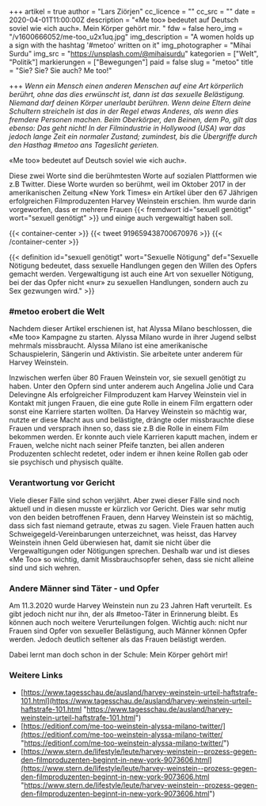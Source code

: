 +++
artikel = true
author = "Lars Ziörjen"
cc_licence = ""
cc_src = ""
date = 2020-04-01T11:00:00Z
description = "«Me too» bedeutet auf Deutsch soviel wie «ich auch». Mein Körper gehört mir. "
fdw = false
hero_img = "/v1600666052/me-too_u2x1uq.jpg"
img_description = "A women holds up a sign with the hashtag '#metoo' written on it"
img_photographer = "Mihai Surdu"
img_src = "https://unsplash.com/@mihaisurdu"
kategorien = ["Welt", "Politik"]
markierungen = ["Bewegungen"]
paid = false
slug = "metoo"
title = "Sie? Sie? Sie auch? Me too!"

+++
_Wenn ein Mensch einen anderen Menschen auf eine Art körperlich berührt, ohne das dies erwünscht ist, dann ist das sexuelle Belästigung. Niemand darf deinen Körper unerlaubt berühren. Wenn deine Eltern deine Schultern streicheln ist das in der Regel etwas Anderes, als wenn dies fremdere Personen machen. Beim Oberkörper, den Beinen, dem Po, gilt das ebenso: Das geht nicht! In der Filmindustrie in Hollywood (USA) war das jedoch lange Zeit ein normaler Zustand; zumindest, bis die Übergriffe durch den Hasthag #metoo ans Tageslicht gerieten._

«Me too» bedeutet auf Deutsch soviel wie «ich auch».

Diese zwei Worte sind die berühmtesten Worte auf sozialen Plattformen wie z.B Twitter. Diese Worte wurden so berühmt, weil im Oktober 2017 in der amerikanischen Zeitung «New York Times» ein Artikel über den 67 Jährigen erfolgreichen Filmproduzenten Harvey Weinstein erschien. Ihm wurde darin vorgeworfen, dass er mehrere Frauen {{< fremdwort id="sexuell genötigt" wort="sexuell genötigt" >}} und einige auch vergewaltigt haben soll.

{{< container-center >}}
{{< tweet 919659438700670976 >}}
{{< /container-center >}}

{{< definition id="sexuell genötigt" wort="Sexuelle Nötigung" def="Sexuelle Nötigung bedeutet, dass sexuelle Handlungen gegen den Willen des Opfers gemacht werden. Vergewaltigung ist auch eine Art von sexueller Nötigung, bei der das Opfer nicht «nur» zu sexuellen Handlungen, sondern auch zu Sex gezwungen wird." >}}

### #metoo erobert die Welt

Nachdem dieser Artikel erschienen ist, hat Alyssa Milano beschlossen, die «Me too» Kampagne zu starten. Alyssa Milano wurde in ihrer Jugend selbst mehrmals missbraucht. Alyssa Milano ist eine amerikanische Schauspielerin, Sängerin und Aktivistin. Sie arbeitete unter anderem für Harvey Weinstein.

Inzwischen werfen über 80 Frauen Weinstein vor, sie sexuell genötigt zu haben. Unter den Opfern sind unter anderem auch Angelina Jolie und Cara Delevingne Als erfolgreicher Filmproduzent kam Harvey Weinstein viel in Kontakt mit jungen Frauen, die eine gute Rolle in einem Film ergattern oder sonst eine Karriere starten wollten. Da Harvey Weinstein so mächtig war, nutzte er diese Macht aus und belästigte, drängte oder missbrauchte diese Frauen und versprach ihnen so, dass sie z.B die Rolle in einem Film bekommen werden. Er konnte auch viele Karrieren kaputt machen, indem er Frauen, welche nicht nach seiner Pfeife tanzten, bei allen anderen Produzenten schlecht redetet, oder indem er ihnen keine Rollen gab oder sie psychisch und physisch quälte.

### Verantwortung vor Gericht

Viele dieser Fälle sind schon verjährt. Aber zwei dieser Fälle sind noch aktuell und in diesen musste er kürzlich vor Gericht. Dies war sehr mutig von den beiden betroffenen Frauen, denn Harvey Weinstein ist so mächtig, dass sich fast niemand getraute, etwas zu sagen. Viele Frauen hatten auch Schweigegeld-Vereinbarungen unterzeichnet, was heisst, das Harvey Weinstein ihnen Geld überwiesen hat, damit sie nicht über die Vergewaltigungen oder Nötigungen sprechen. Deshalb war und ist dieses «Me Too» so wichtig, damit Missbrauchsopfer sehen, dass sie nicht alleine sind und sich wehren.

### Andere Männer sind Täter - und Opfer

Am 11.3.2020 wurde Harvey Weinstein nun zu 23 Jahren Haft verurteilt. Es gibt jedoch nicht nur ihn, der als #metoo-Täter in Erinnerung bleibt. Es können auch noch weitere Verurteilungen folgen. Wichtig auch: nicht nur Frauen sind Opfer von sexueller Belästigung, auch Männer können Opfer werden. Jedoch deutlich seltener als das Frauen belästigt werden.

Dabei lernt man doch schon in der Schule: Mein Körper gehört mir!

### Weitere Links

* [https://www.tagesschau.de/ausland/harvey-weinstein-urteil-haftstrafe-101.html](https://www.tagesschau.de/ausland/harvey-weinstein-urteil-haftstrafe-101.html "https://www.tagesschau.de/ausland/harvey-weinstein-urteil-haftstrafe-101.html")
* [https://editionf.com/me-too-weinstein-alyssa-milano-twitter/](https://editionf.com/me-too-weinstein-alyssa-milano-twitter/ "https://editionf.com/me-too-weinstein-alyssa-milano-twitter/")
* [https://www.stern.de/lifestyle/leute/harvey-weinstein--prozess-gegen-den-filmproduzenten-beginnt-in-new-york-9073606.html](https://www.stern.de/lifestyle/leute/harvey-weinstein--prozess-gegen-den-filmproduzenten-beginnt-in-new-york-9073606.html "https://www.stern.de/lifestyle/leute/harvey-weinstein--prozess-gegen-den-filmproduzenten-beginnt-in-new-york-9073606.html")
